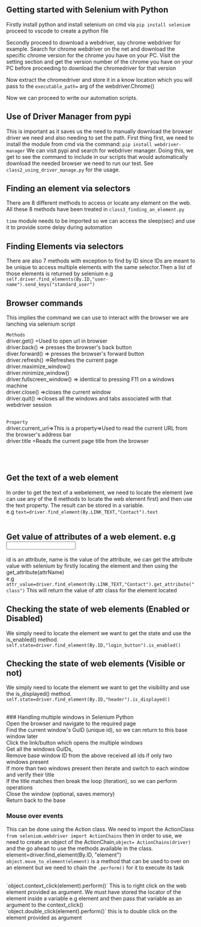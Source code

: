 ## Getting started with Selenium with Python
Firstly install python and install selenium on cmd via `pip install selenium` proceed to vscode to create a python file

Secondly proceed to download a webdriver, say chrome webdriver for example. Search for chrome webdriver on the net and download the specific chrome version for the chrome you have on your PC. Visit the setting section and get the version number of the chrome you have on your PC before proceeding to download the chromedriver for that version

Now extract the chromedriver and store it in a know location which you will pass to the `executable_path=` arg of the webdriver.Chrome()

Now we can proceed to write our automation scripts. 

## Use of Driver Manager from pypi
This is important as it saves us the need to manually download the browser driver we need and also needing to set the path.
First thing first, we need to install the module from cmd via the command: `pip install webdriver-manager`
We can visit pypi and search for webdriver manager. Doing this, we get to see the command to include in our scripts that would automatically download the needed browser we need to run our test. See `class2_using_driver_manage.py` for the usage. 


## Finding an element via selectors
There are 8 different methods to access or locate any element on the web. All these 8 methods have been treated in `class3_finding_an_element.py` 

`time` module needs to be imported so we can access the sleep(sec) and use it to provide some delay during automation

## Finding Elements via selectors
There are also 7 methods with exception to find by ID since IDs are meant to be unique to access multiple elements with the same selector.Then a list of those elements is returned by selenium e.g `self.driver.find_elements(By.ID,"user-name").send_keys("standard_user")`

## Browser commands
This implies the command we can use to interact with the browser we are lanching via selenium script

`Methods` <br>
driver.get() =Used to open url in browser <br>
driver.back() => presses the browser's back button<br>
diver.forward() => presses the browser's forward button<br>
driver.refresh() =>Refreshes the current page<br>
driver.maximize_window()<br>
driver.minimize_window()<br>
driver.fullscreen_window() => identical to pressing F11 on a windows machine<br>
driver.close() =>closes the current window<br>
driver.quit() =>closes all the windows and tabs associated with that webdriver session<br><br>

`Property`<br>
driver.current_url=>This is a property=>Used to read the current URL from the browser's address bar<br>
driver.title =Reads the current page title from the browser<br>

<br><br>
## Get the text of a web element
In order to get the text of a webelement, we need to locate the element (we can use any of the 8 methods to locate the web element first) and then use the text property. The result can be stored in a variable. <br>e.g `text=driver.find_element(By.LINK_TEXT,"Contact").text`
<br><br>
## Get value of attributes of a web element. e.g <input id=name>
id is an attribute, name is the value of the attribute, we can get the attribute value with selenium by firstly locating the element and then using the get_attribute(attrName)
<br>
e.g `attr_value=driver.find_element(By.LINK_TEXT,"Contact").get_attribute("class")` This will return the value of attr class for the element located
<br>
## Checking the state of web elements (Enabled or Disabled) <br>
We simply need to locate the element we want to get the state and use the is_enabled() method. `self.state=driver.find_element(By.ID,"login_button").is_enabled()`

## Checking the state of web elements (Visible or not) <br>
We simply need to locate the element we want to get the visibility and use the is_displayed() method. `self.state=driver.find_element(By.ID,"header").is_displayed()`

<br>
### Handling multiple windows in Selenium Python<br>
Open the browser and navigate to the required page<br>
Find the current window's GuID (unique id), so we can return to this base window later<br>
Click the link/button which opens the multiple windows<br>
Get all the windows GuIDs,<br>
Remove base window ID from the above received all ids if only two windows present<br>
If more than two windows present then iterate and switch to each window and verify their title<br>
If the title matches then break the loop (iteration), so we can perform operations<br>
Close the window (optional, saves memory)<br>
Return back to the base<br>     

### Mouse over events
This can be done using the Action class. We need to import the ActionClass `from selenium.webdriver import ActionChains` then in order to use, we need to create an object of the ActionChain,`object= ActionChains(driver)` and the go ahead to use the methods available in the class.
<br>
element=driver.find_element(By.ID, "element")
`object.move_to_element(element)` is a method that can be used to over on an element but we need to chain the `.perform()` for it to execute its task

<br>
`object.context_click(element).perform()` This is to right click on the web element provided as argument. We must have stored the locator of the element inside a variable e.g element and then pass that variable as an argument to the context_click()
<br>
`object.double_click(element).perform()` this is to double click on the element provided as argument